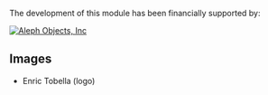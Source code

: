 The development of this module has been financially supported by:

[![Aleph Objects, Inc](https://upload.wikimedia.org/wikipedia/en/3/3b/Aleph_Objects_Logo.png)](https://www.alephobjects.com)

## Images

- Enric Tobella (logo)
